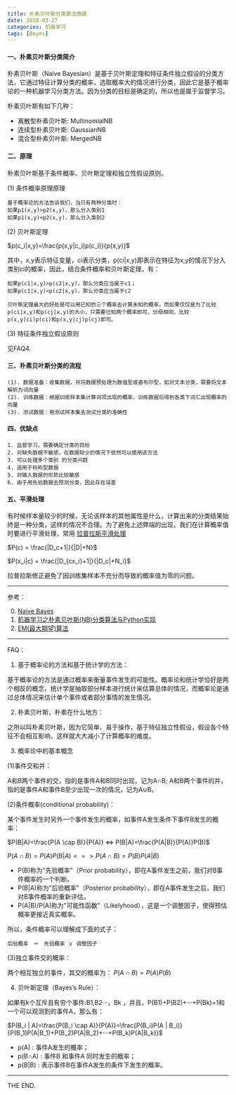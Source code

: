 ```yaml
---
title: 朴素贝叶斯分类算法原理
date: 2018-03-27
categories: 机器学习
tags: [Bayes]
---
```


#### 一、朴素贝叶斯分类简介

朴素贝叶斯（Naive Bayesian）是基于贝叶斯定理和特征条件独立假设的分类方法，它通过特征计算分类的概率，选取概率大的情况进行分类，因此它是基于概率论的一种机器学习分类方法。因为分类的目标是确定的，所以也是属于监督学习。

朴素贝叶斯有如下几种：

- 离散型朴素贝叶斯: MultinomialNB
- 连续型朴素贝叶斯: GaussianNB
- 混合型朴素贝叶斯: MergedNB

<!--more-->

#### 二、原理

朴素贝叶斯基于条件概率、贝叶斯定理和独立性假设原则。

(1) 条件概率原理原理

```
基于概率论的方法告诉我们，当只有两种分类时：
如果p1(x,y)>p2(x,y)，那么分入类别1
如果p1(x,y)<p2(x,y)，那么分入类别2
```

(2) 贝叶斯定理

$p(c_i|x,y)=\frac{p(x,y|c_i)p(c_i)}{p(x,y)}$

其中，x,y表示特征变量，ci表示分类，p(ci|x,y)即表示在特征为x,y的情况下分入类别ci的概率，因此，结合条件概率和贝叶斯定理，有：

```
如果p(c1|x,y)>p(c2|x,y)，那么分类应当属于c1；
如果p(c1|x,y)<p(c2|x,y)，那么分类应当属于c2
```

`贝叶斯定理最大的好处是可以用已知的三个概率去计算未知的概率，而如果仅仅是为了比较p(ci|x,y)和p(cj|x,y)的大小，只需要已知两个概率即可，分母相同，比较p(x,y|ci)p(ci)和p(x,y|cj)p(cj)即可。`

(3) 特征条件独立假设原则

见FAQ4.

#### 三、朴素贝叶斯分类的流程

```
(1). 数据准备：收集数据，并将数据预处理为数值型或者布尔型，如对文本分类，需要将文本解析为词向量
(2). 训练数据：根据训练样本集计算词项出现的概率，训练数据后得到各类下词汇出现概率的向量
(3). 测试数据：用测试样本集去测试分类的准确性
```

#### 四、优缺点

```
1. 监督学习，需要确定分类的目标
2. 对缺失数据不敏感，在数据较少的情况下依然可以使用该方法
3. 可以处理多个类别 的分类问题
4. 适用于标称型数据
5. 对输入数据的形势比较敏感
6. 由于用先验数据去预测分类，因此存在误差
```

#### 五、平滑处理

有时候样本量较少的时候，无论该样本的其他属性是什么，计算出来的分类结果始终是一种分类，这样的情况不合理。为了避免上述弊端的出现，我们在计算概率值时要进行平滑处理，常用 [拉普拉斯平滑处理](https://www.cnblogs.com/bqtang/p/3693827.html)

$P(c) = \frac{|D_c+1|}{|D|+N}$

$P(x_i|c) = \frac{|D_{cx_i}+1|}{|D_c|+N_i}$

拉普拉斯修正避免了因训练集样本不充分而导致的概率值为零的问题。

- - -

参考：

0. [Naive Bayes](http://scikit-learn.org/stable/modules/naive_bayes.html)
1. [机器学习之朴素贝叶斯(NB)分类算法与Python实现](https://blog.csdn.net/moxigandashu/article/details/71480251)
2. [EM(最大期望)算法](https://zh.wikipedia.org/wiki/%E6%9C%80%E5%A4%A7%E6%9C%9F%E6%9C%9B%E7%AE%97%E6%B3%95)

- - -

FAQ：

1. 基于概率论的方法和基于统计学的方法：

基于概率论的方法是通过概率来衡量事件发生的可能性。概率论和统计学恰好是两个相反的概念，统计学是抽取部分样本进行统计来估算总体的情况，而概率论是通过总体情况来估计单个事件或者部分事情的发生情况。

2. 朴素贝叶斯，朴素在什么地方：

之所以叫朴素贝叶斯，因为它简单、易于操作，基于特征独立性假设，假设各个特征不会相互影响，这样就大大减小了计算概率的难度。

3. 概率论中的基本概念

(1)事件交和并：

A和B两个事件的交，指的是事件A和B同时出现，记为A∩B;
A和B两个事件的并，指的是事件A和事件B至少出现一次的情况，记为A∪B。

(2)条件概率(conditional probability)：

某个事件发生时另外一个事件发生的概率，如事件A发生条件下事件B发生的概率：

$P(B|A)=\frac{P(A \cap B)}{P(A)} <=> P(B|A)=\frac{P(A|B)}{P(A)}P(B)$

$P(A \cap B)=P(A)P(B|A)  <=>  P(A \cap B)=P(B)P(A|B)$

- P(B)称为"先验概率"（Prior probability），即在A事件发生之前，我们对B事件概率的一个判断。
- P(B|A)称为"后验概率"（Posterior probability），即在A事件发生之后，我们对B事件概率的重新评估。
- P(A|B)/P(A)称为"可能性函数"（Likelyhood），这是一个调整因子，使得预估概率更接近真实概率。

所以，条件概率可以理解成下面的式子：

```
后验概率　＝　先验概率 ｘ 调整因子
```

(3)独立事件交的概率：

两个相互独立的事件，其交的概率为： $P(A \cap B)=P(A)P(B)$

4. 贝叶斯定理（Bayes’s Rule）：

如果有k个互斥且有穷个事件:B1,B2···，Bk ，并且，P(B1)+P(B2)+···+P(Bk)=1和一个可以观测到的事件A，那么有：

$P(B_i | A)=\frac{P(B_i \cap A)}{P(A)}=\frac{P(B_i)P(A | B_i)}{P(B_1)P(A|B_1)+P(B_2)P(A|B_2)+···+P(B_k)P(A|B_k)}$

- p(A) : 事件A发生的概率；
- p(B∩A) : 事件B 和事件A 同时发生的概率；
- p(B|B) : 表示事件B在事件A发生的条件下发生的概率。

- - -
THE END.
